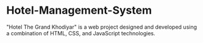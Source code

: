 # Hotel-Management-System
"Hotel The Grand Khodiyar" is a web project designed and developed using a combination of HTML, CSS, and JavaScript technologies. 
